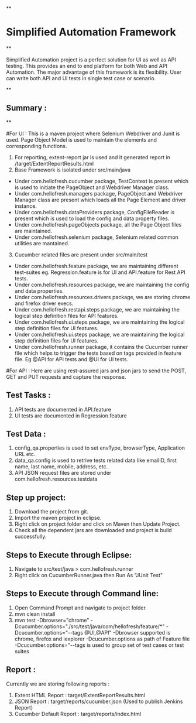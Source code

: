 ﻿
**

# Simplified Automation Framework

**

Simplified Automation project is a perfect solution for UI as well as API testing. This provides an end to end platform for both Web and API Automation. The major advantage of this framework is its flexibility. User can write both API and UI tests in single test case or scenario.

**

## Summary :

**

#For UI : This is a maven project where Selenium Webdriver and Junit is used. Page Object Model is used to maintain the elements and corresponding functions.

1.  For reporting, extent-report jar is used and it generated report in /target/ExtentReportResults.html
2.  Base Framework is isolated under src/main/java 
 - Under com.hellofresh.cucumber package, TestContext is present which is used to initiate the PageObject and Webdriver Manager class.
 - Under com.hellofresh.managers package, PageObject and Webdriver Manager class are present which loads all the Page Element and driver instance. 
 - Under com.hellofresh.dataProviders package, ConfigFileReader is present which is used to load the config and data property files. 
 - Under com.hellofresh.pageObjects package, all the Page Object files are maintained.
 - Under com.hellofresh.selenium package, Selenium related common utilities are mantained.
3.  Cucumber related files are present under src/main/test 
 - Under com.hellofresh.feature package, we are maintaining different test-suites eg. Regression.feature is for UI and API.feature for Rest API tests. 
 - Under com.hellofresh.resources package, we are maintaining the config and data properties. 
 - Under com.hellofresh.resources.drivers package, we are storing chrome and firefox driver execs. 
 - Under com.hellofresh.restapi.steps package, we are maintaining the logical step definition files for API features.
 - Under com.hellofresh.ui.steps package, we are maintaining the logical step definition files for UI features.
 - Under com.hellofresh.ui.steps package, we are maintaining the logical step definition files for UI features.
 - Under com.hellofresh.runner package, it contains the Cucumber runner file which helps to trigger the tests based on tags provided in feature file. Eg @API for API tests and @UI for UI tests.

#For API : Here are using rest-assured jars and json jars to send the POST, GET and PUT requests and capture the response.

## Test Tasks :

1.  API tests are documented in API.feature
2.  UI tests are documented in Regression.feature

## Test Data :

1.  config_qa.properties is used to set envType, browserType, Application URL etc.
2.  data_qa.config is used to retrive tests related data like emailID, first name, last name, mobile, address, etc.
3.  API JSON request files are stored under com.hellofresh.resources.testdata

## Step up project:

1.  Download the project from git.
2.  Import the maven project in eclipse.
3.  Right click on project folder and click on Maven then Update Project.
4.  Check all the dependent jars are downloaded and project is build successfully.

## Steps to Execute through Eclipse:

1.  Navigate to src/test/java > com.hellofresh.runner
2.  Right click on CucumberRunner.java then Run As "JUnit Test"

## Steps to Execute through Command line:

1.  Open Command Prompt and navigate to project folder.
2.  mvn clean install
3.  mvn test -Dbrowser="chrome" -Dcucumber.options="./src/test/java/com/hellofresh/feature/*" -Dcucumber.options="--tags @UI,@API" -Dbrowser supported is chrome, firefox and iexplorer -Dcucumber.options as path of Feature file -Dcucumber.options="--tags is used to group set of test cases or test suites

## Report :

Currently we are storing following reports :

1.  Extent HTML Report : target/ExtentReportResults.html
2.  JSON Report : target/reports/cucumber.json (Used to publish Jenkins Report)
3.  Cucumber Default Report : target/reports/index.html


